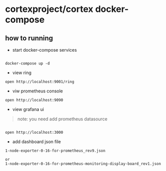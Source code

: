 # cortexproject/cortex docker-compose

## how to running

* start docker-compose services

```code

docker-compose up -d
```

* view ring

```code
open http://localhost:9001/ring
```

* viw prometheus console

```code
open http://localhost:9090
```

* view grafana  ui

> note:  you need add prometheus datasource

```code

open http://localhost:3000
```

* add dashboard json file

```code
1-node-exporter-0-16-for-prometheus_rev9.json 

or 
1-node-exporter-0-16-for-prometheus-monitoring-display-board_rev1.json

```